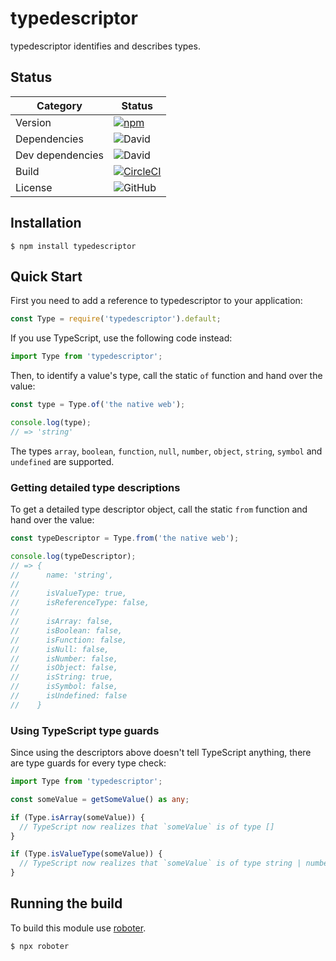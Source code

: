 # typedescriptor

typedescriptor identifies and describes types.

## Status

| Category         | Status                                                                                                                                                   |
| ---------------- | -------------------------------------------------------------------------------------------------------------------------------------------------------- |
| Version          | [![npm](https://img.shields.io/npm/v/typedescriptor)](https://www.npmjs.com/package/typedescriptor)                                                      |
| Dependencies     | ![David](https://img.shields.io/david/thenativeweb/typedescriptor)                                                                                       |
| Dev dependencies | ![David](https://img.shields.io/david/dev/thenativeweb/typedescriptor)                                                                                   |
| Build            | [![CircleCI](https://img.shields.io/circleci/build/github/thenativeweb/typedescriptor)](https://circleci.com/gh/thenativeweb/typedescriptor/tree/master) |
| License          | ![GitHub](https://img.shields.io/github/license/thenativeweb/typedescriptor)                                                                             |

## Installation

```shell
$ npm install typedescriptor
```

## Quick Start

First you need to add a reference to typedescriptor to your application:

```javascript
const Type = require('typedescriptor').default;
```

If you use TypeScript, use the following code instead:

```typescript
import Type from 'typedescriptor';
```

Then, to identify a value's type, call the static `of` function and hand over the value:

```javascript
const type = Type.of('the native web');

console.log(type);
// => 'string'
```

The types `array`, `boolean`, `function`, `null`, `number`, `object`, `string`, `symbol` and `undefined` are supported.

### Getting detailed type descriptions

To get a detailed type descriptor object, call the static `from` function and hand over the value:

```javascript
const typeDescriptor = Type.from('the native web');

console.log(typeDescriptor);
// => {
//      name: 'string',
//
//      isValueType: true,
//      isReferenceType: false,
//
//      isArray: false,
//      isBoolean: false,
//      isFunction: false,
//      isNull: false,
//      isNumber: false,
//      isObject: false,
//      isString: true,
//      isSymbol: false,
//      isUndefined: false
//    }
```

### Using TypeScript type guards

Since using the descriptors above doesn't tell TypeScript anything, there are type guards for every type check:

```typescript
import Type from 'typedescriptor';

const someValue = getSomeValue() as any;

if (Type.isArray(someValue)) {
  // TypeScript now realizes that `someValue` is of type []
}

if (Type.isValueType(someValue)) {
  // TypeScript now realizes that `someValue` is of type string | number | boolean | null | undefined
}
```

## Running the build

To build this module use [roboter](https://www.npmjs.com/package/roboter).

```shell
$ npx roboter
```

